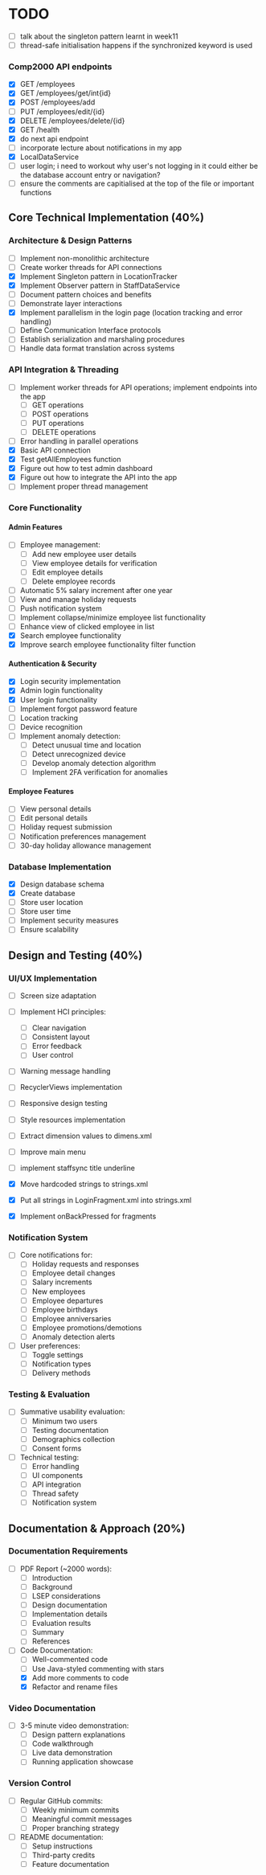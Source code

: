 # TODO

- [ ] talk about the singleton pattern learnt in week11
- [ ] thread-safe initialisation happens if the synchronized keyword is used

### Comp2000 API endpoints

- [X] GET /employees
- [X] GET /employees/get/int{id}
- [X] POST /employees/add
- [ ] PUT /employees/edit/{id}
- [X] DELETE /employees/delete/{id}
- [X] GET /health
- [X] do next api endpoint
- [ ] incorporate lecture about notifications in my app
- [X] LocalDataService
- [ ] user login; i need to workout why user's not logging in
  it could either be the database account entry or navigation?
- [ ] ensure the comments are capitialised at the top of the file or important functions

## Core Technical Implementation (40%)

### Architecture & Design Patterns

- [ ] Implement non-monolithic architecture
- [ ] Create worker threads for API connections
- [X] Implement Singleton pattern in LocationTracker
- [X] Implement Observer pattern in StaffDataService
- [ ] Document pattern choices and benefits
- [ ] Demonstrate layer interactions
- [X] Implement parallelism in the login page (location tracking and error handling)
- [ ] Define Communication Interface protocols
- [ ] Establish serialization and marshaling procedures
- [ ] Handle data format translation across systems

### API Integration & Threading

- [ ] Implement worker threads for API operations; implement endpoints into the app
  - [ ] GET operations
  - [ ] POST operations
  - [ ] PUT operations
  - [ ] DELETE operations
- [ ] Error handling in parallel operations
- [X] Basic API connection
- [X] Test getAllEmployees function
- [X] Figure out how to test admin dashboard
- [X] Figure out how to integrate the API into the app
- [ ] Implement proper thread management

### Core Functionality

#### Admin Features

- [ ] Employee management:
  - [ ] Add new employee user details
  - [ ] View employee details for verification
  - [ ] Edit employee details
  - [ ] Delete employee records
- [ ] Automatic 5% salary increment after one year
- [ ] View and manage holiday requests
- [ ] Push notification system
- [ ] Implement collapse/minimize employee list functionality
- [ ] Enhance view of clicked employee in list
- [X] Search employee functionality
- [X] Improve search employee functionality filter function

#### Authentication & Security

- [X] Login security implementation
- [X] Admin login functionality
- [X] User login functionality
- [ ] Implement forgot password feature
- [ ] Location tracking
- [ ] Device recognition
- [ ] Implement anomaly detection:
  - [ ] Detect unusual time and location
  - [ ] Detect unrecognized device
  - [ ] Develop anomaly detection algorithm
  - [ ] Implement 2FA verification for anomalies

#### Employee Features

- [ ] View personal details
- [ ] Edit personal details
- [ ] Holiday request submission
- [ ] Notification preferences management
- [ ] 30-day holiday allowance management

### Database Implementation

- [X] Design database schema
- [X] Create database
- [ ] Store user location
- [ ] Store user time
- [ ] Implement security measures
- [ ] Ensure scalability

## Design and Testing (40%)

### UI/UX Implementation

- [ ] Screen size adaptation
- [ ] Implement HCI principles:

  - [ ] Clear navigation
  - [ ] Consistent layout
  - [ ] Error feedback
  - [ ] User control
- [ ] Warning message handling
- [ ] RecyclerViews implementation
- [ ] Responsive design testing
- [ ] Style resources implementation
- [ ] Extract dimension values to dimens.xml
- [ ] Improve main menu
- [ ] implement staffsync title underline
- [X] Move hardcoded strings to strings.xml
- [X] Put all strings in LoginFragment.xml into strings.xml
- [X] Implement onBackPressed for fragments

### Notification System

- [ ] Core notifications for:
  - [ ] Holiday requests and responses
  - [ ] Employee detail changes
  - [ ] Salary increments
  - [ ] New employees
  - [ ] Employee departures
  - [ ] Employee birthdays
  - [ ] Employee anniversaries
  - [ ] Employee promotions/demotions
  - [ ] Anomaly detection alerts
- [ ] User preferences:
  - [ ] Toggle settings
  - [ ] Notification types
  - [ ] Delivery methods

### Testing & Evaluation

- [ ] Summative usability evaluation:
  - [ ] Minimum two users
  - [ ] Testing documentation
  - [ ] Demographics collection
  - [ ] Consent forms
- [ ] Technical testing:
  - [ ] Error handling
  - [ ] UI components
  - [ ] API integration
  - [ ] Thread safety
  - [ ] Notification system

## Documentation & Approach (20%)

### Documentation Requirements

- [ ] PDF Report (~2000 words):
  - [ ] Introduction
  - [ ] Background
  - [ ] LSEP considerations
  - [ ] Design documentation
  - [ ] Implementation details
  - [ ] Evaluation results
  - [ ] Summary
  - [ ] References
- [ ] Code Documentation:
  - [ ] Well-commented code
  - [ ] Use Java-styled commenting with stars
  - [X] Add more comments to code
  - [X] Refactor and rename files

### Video Documentation

- [ ] 3-5 minute video demonstration:
  - [ ] Design pattern explanations
  - [ ] Code walkthrough
  - [ ] Live data demonstration
  - [ ] Running application showcase

### Version Control

- [ ] Regular GitHub commits:
  - [ ] Weekly minimum commits
  - [ ] Meaningful commit messages
  - [ ] Proper branching strategy
- [ ] README documentation:
  - [ ] Setup instructions
  - [ ] Third-party credits
  - [ ] Feature documentation
